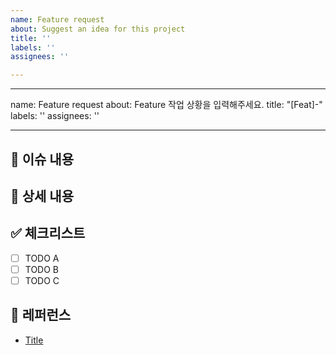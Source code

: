```yaml
---
name: Feature request
about: Suggest an idea for this project
title: ''
labels: ''
assignees: ''

---
```


---
name: Feature request
about: Feature 작업 상황을 입력해주세요.
title: "[Feat]-"
labels: ''
assignees: ''

---

## 📄 이슈 내용

<!--- 기능에 대한 요약 설명을 작성해 주세요. -->

## 📝 상세 내용

<!--- 기능 추가와 관련된 상세 내용을 작성해 주세요. -->

## ✅ 체크리스트

- [ ] TODO A
- [ ] TODO B
- [ ] TODO C

## 📍 레퍼런스

- [Title](https://...)
